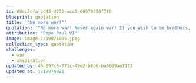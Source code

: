 ```yaml
---
id: 08cc2cfa-cd43-4272-aca5-69979254f7f8
blueprint: quotation
title: '"No more war!"'
quotation: '"No more war! Never again war! If you wish to be brothers, drop your weapons."'
attribution: 'Pope Paul VI'
image: image-1719071805.jpeg
collection_type: quotation
challenges:
  - war
  - inspiration
updated_by: 46c097c5-771c-49e2-b8c6-ba6009ae7172
updated_at: 1719076921
---
```

